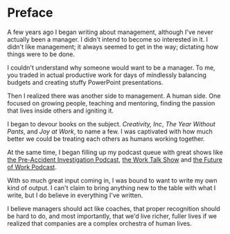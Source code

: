 # Preface

A few years ago I began writing about management, although I've never actually been a manager. I didn't intend to become so interested in it. I didn't like management; it always seemed to get in the way; dictating how things were to be done.

I couldn't understand why someone would want to be a manager. To me, you traded in actual productive work for days of mindlessly balancing budgets and creating stuffy PowerPoint presentations.

Then I realized there was another side to management. A human side. One focused on growing people, teaching and mentoring, finding the passion that lives inside others and igniting it.

I began to devour books on the subject. *Creativity, Inc*, *The Year Without Pants*, and *Joy at Work*, to name a few. I was captivated with how much better we could be treating each others  as humans working together. 

At the same time, I began filling up my podcast queue with great shows like [the Pre-Accident Investigation Podcast](http://preaccidentpodcast.podbean.com/), [the Work Talk Show](http://worktalkshow.com/) and [the Future of Work Podcast](https://thefutureorganization.com/future-work-podcast/).

With so much great input coming in, I was bound to want to write my own kind of output. I can't claim to bring anything new to the table with what I write, but I do believe in everything I've written.

I believe managers should act like coaches, that proper recognition should be hard to do, and most importantly, that we'd live richer, fuller lives if we realized that companies are a complex orchestra of human lives.